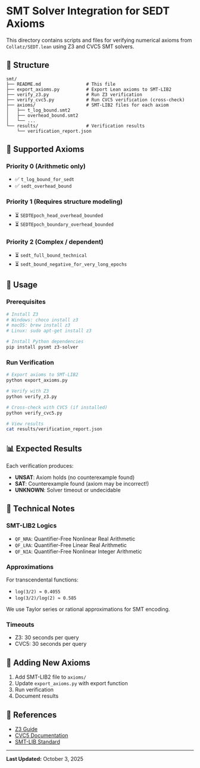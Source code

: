 # SMT Solver Integration for SEDT Axioms

This directory contains scripts and files for verifying numerical axioms from `Collatz/SEDT.lean` using Z3 and CVC5 SMT solvers.

## 📁 Structure

```
smt/
├── README.md                 # This file
├── export_axioms.py          # Export Lean axioms to SMT-LIB2
├── verify_z3.py              # Run Z3 verification
├── verify_cvc5.py            # Run CVC5 verification (cross-check)
├── axioms/                   # SMT-LIB2 files for each axiom
│   ├── t_log_bound.smt2
│   ├── overhead_bound.smt2
│   └── ...
└── results/                  # Verification results
    └── verification_report.json
```

## 🎯 Supported Axioms

### Priority 0 (Arithmetic only)
- ✅ `t_log_bound_for_sedt`
- ✅ `sedt_overhead_bound`

### Priority 1 (Requires structure modeling)
- ⏳ `SEDTEpoch_head_overhead_bounded`
- ⏳ `SEDTEpoch_boundary_overhead_bounded`

### Priority 2 (Complex / dependent)
- ⏳ `sedt_full_bound_technical`
- ⏳ `sedt_bound_negative_for_very_long_epochs`

## 🚀 Usage

### Prerequisites

```bash
# Install Z3
# Windows: choco install z3
# macOS: brew install z3
# Linux: sudo apt-get install z3

# Install Python dependencies
pip install pysmt z3-solver
```

### Run Verification

```bash
# Export axioms to SMT-LIB2
python export_axioms.py

# Verify with Z3
python verify_z3.py

# Cross-check with CVC5 (if installed)
python verify_cvc5.py

# View results
cat results/verification_report.json
```

## 📊 Expected Results

Each verification produces:
- **UNSAT**: Axiom holds (no counterexample found)
- **SAT**: Counterexample found (axiom may be incorrect!)
- **UNKNOWN**: Solver timeout or undecidable

## 🔧 Technical Notes

### SMT-LIB2 Logics

- `QF_NRA`: Quantifier-Free Nonlinear Real Arithmetic
- `QF_LRA`: Quantifier-Free Linear Real Arithmetic
- `QF_NIA`: Quantifier-Free Nonlinear Integer Arithmetic

### Approximations

For transcendental functions:
- `log(3/2) ≈ 0.4055`
- `log(3/2)/log(2) ≈ 0.585`

We use Taylor series or rational approximations for SMT encoding.

### Timeouts

- Z3: 30 seconds per query
- CVC5: 30 seconds per query

## 📝 Adding New Axioms

1. Add SMT-LIB2 file to `axioms/`
2. Update `export_axioms.py` with export function
3. Run verification
4. Document results

## 🔗 References

- [Z3 Guide](https://github.com/Z3Prover/z3/wiki)
- [CVC5 Documentation](https://cvc5.github.io/)
- [SMT-LIB Standard](http://smtlib.cs.uiowa.edu/)

---

**Last Updated:** October 3, 2025

